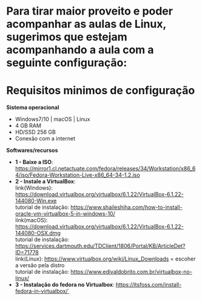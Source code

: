 # Para tirar maior proveito e poder acompanhar as aulas de Linux, sugerimos que estejam acompanhando a aula com a seguinte configuração:



# Requisitos minimos de configuração


**Sistema operacional**  
- Windows7/10 | macOS | Linux
- 4 GB RAM
- HD/SSD 256 GB
- Conexão com a internet


**Softwares/recursos**
- **1 - Baixe a ISO**: https://mirror1.cl.netactuate.com/fedora/releases/34/Workstation/x86_64/iso/Fedora-Workstation-Live-x86_64-34-1.2.iso
- **2 - Instale a VirtualBox**:  
    link(Windows): https://download.virtualbox.org/virtualbox/6.1.22/VirtualBox-6.1.22-144080-Win.exe  
    tutorial de instalação: https://www.shaileshjha.com/how-to-install-oracle-vm-virtualbox-5-in-windows-10/   
    link(macOS): https://download.virtualbox.org/virtualbox/6.1.22/VirtualBox-6.1.22-144080-OSX.dmg  
    tutorial de instalação: https://services.dartmouth.edu/TDClient/1806/Portal/KB/ArticleDet?ID=71778  
    link(Linux): https://www.virtualbox.org/wiki/Linux_Downloads = escoher a versão pela distro  
    tutorial de instalação: https://www.edivaldobrito.com.br/virtualbox-no-linux/  
- **3 - Instalação do fedora no Virtualbox**: https://itsfoss.com/install-fedora-in-virtualbox/`
